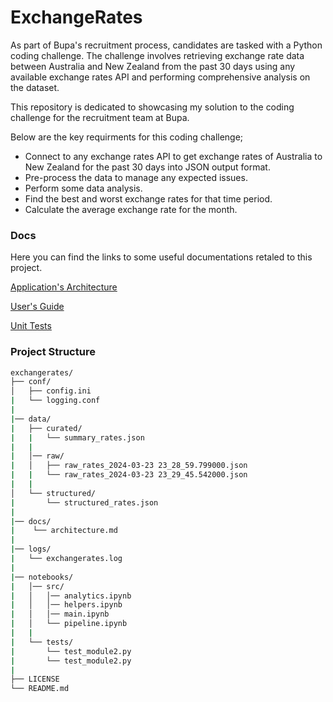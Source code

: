 # ExchangeRates

As part of Bupa's recruitment process, candidates are tasked with a Python coding challenge. The challenge involves retrieving exchange rate data between Australia and New Zealand from the past 30 days using any available exchange rates API and performing comprehensive analysis on the dataset.

This repository is dedicated to showcasing my solution to the coding challenge for the recruitment team at Bupa.

Below are the key requirments for this coding challenge;

- Connect to any exchange rates API to get exchange rates of Australia to New Zealand for the past 30 days into JSON output format.
- Pre-process the data to manage any expected issues.
- Perform some data analysis.
- Find the best and worst exchange rates for that time period.
- Calculate the average exchange rate for the month.

### Docs

Here you can find the links to some useful documentations retaled to this project.

[Application's Architecture](https://github.com/aarjmand/exchangerates/tree/main/docs/architecture.md)

[User's Guide](https://github.com/aarjmand/exchangerates/tree/main/docs/user-guide.md)

[Unit Tests](https://github.com/aarjmand/exchangerates/tree/main/docs/unit-tests.md)

### Project Structure

```bash
exchangerates/
├── conf/
│   ├── config.ini
|   └── logging.conf
|
|── data/
|   ├── curated/
|   |   └── summary_rates.json
|   |
|   │── raw/
|   │   ├── raw_rates_2024-03-23 23_28_59.799000.json
|   |   └── raw_rates_2024-03-23 23_29_45.542000.json
|   |
│   └── structured/
|       └── structured_rates.json
|
|── docs/
|    └── architecture.md
|
|── logs/
|   └── exchangerates.log
|
|── notebooks/
|   │── src/
|   │   │── analytics.ipynb
|   │   │── helpers.ipynb
|   │   │── main.ipynb
|   │   └── pipeline.ipynb
|   |
|   └── tests/
|       └── test_module2.py
|       └── test_module2.py
|
├── LICENSE
└── README.md
 
```
